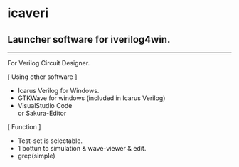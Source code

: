 # icaveri
## Launcher software  for iverilog4win.
---
For Verilog Circuit Designer.

[ Using other software ]
- Icarus Verilog for Windows.
- GTKWave for windows (included in Icarus Verilog)
- VisualStudio Code  
  or Sakura-Editor

[ Function ]
- Test-set is selectable.
- 1 bottun to simulation & wave-viewer & edit.
- grep(simple)


